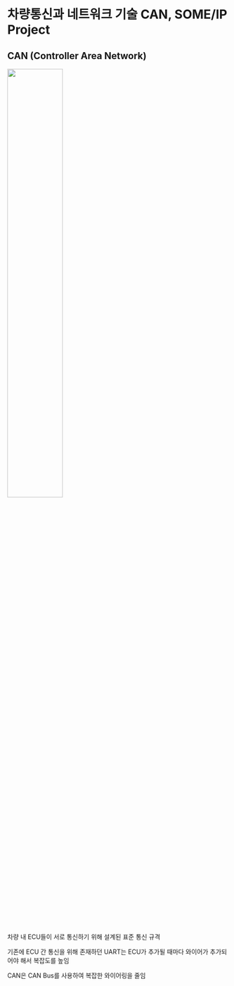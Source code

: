 # 차량통신과 네트워크 기술 CAN, SOME/IP Project

## CAN (Controller Area Network)

<img width=50% img src="https://github.com/user-attachments/assets/7f9a370b-b20f-4b64-a9df-2c078ea228b3">

<br/>

차량 내 ECU들이 서로 통신하기 위해 설계된 표준 통신 규격

기존에 ECU 간 통신을 위해 존재하던 UART는 ECU가 추가될 때마다 와이어가 추가되어야 해서 복잡도를 높임

CAN은 CAN Bus를 사용하여 복잡한 와이어링을 줄임




